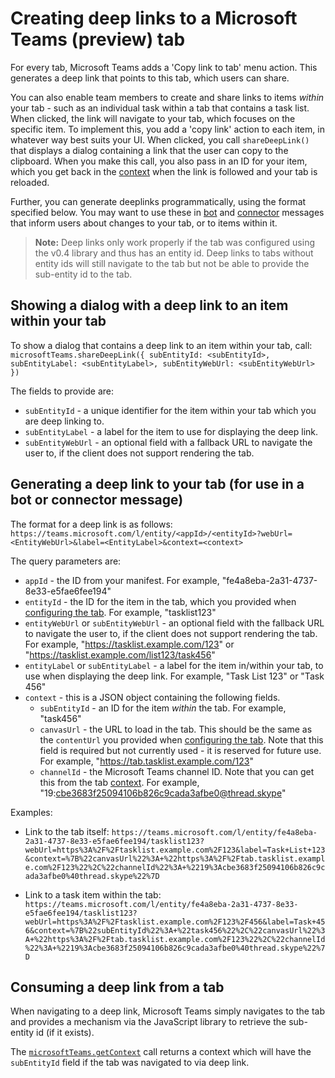 # Creating deep links to a Microsoft Teams (preview) tab

For every tab, Microsoft Teams adds a 'Copy link to tab' menu action.  This generates a deep link that points to this tab, which users can share.

You can also enable team members to create and share links to items _within_ your tab - such as an individual task within a tab that contains a task list.  When clicked, the link will navigate to your tab, which focuses on the specific item.  To implement this, you add a 'copy link' action to each item, in whatever way best suits your UI.  When clicked, you call `shareDeepLink()` that displays a dialog containing a link that the user can copy to the clipboard.  When you make this call, you also pass in an ID for your item, which you get back in the [context](usercontext.md) when the link is followed and your tab is reloaded.

Further, you can generate deeplinks programmatically, using the format specified below.  You may want to use these in [bot](bots.md) and [connector](connectors.md) messages that inform users about changes to your tab, or to items within it.

>**Note:** Deep links only work properly if the tab was configured using the v0.4 library and thus has an entity id. Deep links to tabs without entity ids will still navigate to the tab but not be able to provide the sub-entity id to the tab.

## Showing a dialog with a deep link to an item within your tab

To show a dialog that contains a deep link to an item within your tab, call: `microsoftTeams.shareDeepLink({ subEntityId: <subEntityId>, subEntityLabel: <subEntityLabel>, subEntityWebUrl: <subEntityWebUrl> })`

The fields to provide are:
* `subEntityId` - a unique identifier for the item within your tab which you are deep linking to.
* `subEntityLabel` - a label for the item to use for displaying the deep link.
* `subEntityWebUrl` - an optional field with a fallback URL to navigate the user to, if the client does not support rendering the tab.

## Generating a deep link to your tab (for use in a bot or connector message)

The format for a deep link is as follows:
`https://teams.microsoft.com/l/entity/<appId>/<entityId>?webUrl=<EntityWebUrl>&label=<EntityLabel>&context=<context>`

The query parameters are:
* `appId` - the ID from your manifest.  For example, "fe4a8eba-2a31-4737-8e33-e5fae6fee194"
* `entityId` - the ID for the item in the tab, which you provided when [configuring the tab](createconfigpage.md).  For example, "tasklist123"
* `entityWebUrl` or `subEntityWebUrl` - an optional field with the fallback URL to navigate the user to, if the client does not support rendering the tab.  For example, "https://tasklist.example.com/123" or "https://tasklist.example.com/list123/task456"
* `entityLabel` or `subEntityLabel` - a label for the item in/within your tab, to use when displaying the deep link. For example, "Task List 123" or "Task 456"
* `context` - this is a JSON object containing the following fields.
    * `subEntityId` - an ID for the item _within_ the tab.  For example, "task456"
    * `canvasUrl` - the URL to load in the tab.  This should be the same as the `contentUrl` you provided when [configuring the tab](createconfigpage.md).  Note that this field is  required but not currently used - it is reserved for future use.  For example, "https://tab.tasklist.example.com/123"
    * `channelId` - the Microsoft Teams channel ID.  Note that you can get this from the tab [context](getusercontext.md).  For example, "19:cbe3683f25094106b826c9cada3afbe0@thread.skype"

Examples:

* Link to the tab itself: `https://teams.microsoft.com/l/entity/fe4a8eba-2a31-4737-8e33-e5fae6fee194/tasklist123?webUrl=https%3A%2F%2Ftasklist.example.com%2F123&label=Task+List+123&context=%7B%22canvasUrl%22%3A+%22https%3A%2F%2Ftab.tasklist.example.com%2F123%22%2C%22channelId%22%3A+%2219%3Acbe3683f25094106b826c9cada3afbe0%40thread.skype%22%7D`

* Link to a task item within the tab: `https://teams.microsoft.com/l/entity/fe4a8eba-2a31-4737-8e33-e5fae6fee194/tasklist123?webUrl=https%3A%2F%2Ftasklist.example.com%2F123%2F456&label=Task+456&context=%7B%22subEntityId%22%3A+%22task456%22%2C%22canvasUrl%22%3A+%22https%3A%2F%2Ftab.tasklist.example.com%2F123%22%2C%22channelId%22%3A+%2219%3Acbe3683f25094106b826c9cada3afbe0%40thread.skype%22%7D`

## Consuming a deep link from a tab

When navigating to a deep link, Microsoft Teams simply navigates to the tab and provides a mechanism via the JavaScript library to retrieve the sub-entity id (if it exists).

The [`microsoftTeams.getContext`](jslibrary.md#getcontextcallback-context-contextcontext--void-void) call returns a context which will have the `subEntityId` field if the tab was navigated to via deep link.
